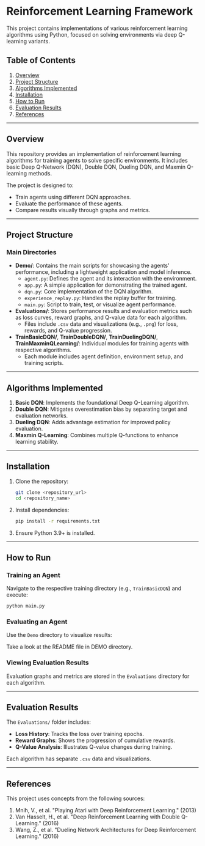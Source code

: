 # Reinforcement Learning Framework

This project contains implementations of various reinforcement learning algorithms using Python, focused on solving environments via deep Q-learning variants.

## Table of Contents

1. [Overview](#overview)
2. [Project Structure](#project-structure)
3. [Algorithms Implemented](#algorithms-implemented)
4. [Installation](#installation)
5. [How to Run](#how-to-run)
6. [Evaluation Results](#evaluation-results)
7. [References](#references)

---

## Overview

This repository provides an implementation of reinforcement learning algorithms for training agents to solve specific environments. It includes basic Deep Q-Network (DQN), Double DQN, Dueling DQN, and Maxmin Q-learning methods.

The project is designed to:
- Train agents using different DQN approaches.
- Evaluate the performance of these agents.
- Compare results visually through graphs and metrics.

---

## Project Structure

### Main Directories
- **Demo/**: Contains the main scripts for showcasing the agents' performance, including a lightweight application and model inference.
  - `agent.py`: Defines the agent and its interaction with the environment.
  - `app.py`: A simple application for demonstrating the trained agent.
  - `dqn.py`: Core implementation of the DQN algorithm.
  - `experience_replay.py`: Handles the replay buffer for training.
  - `main.py`: Script to train, test, or visualize agent performance.
- **Evaluations/**: Stores performance results and evaluation metrics such as loss curves, reward graphs, and Q-value data for each algorithm.
  - Files include `.csv` data and visualizations (e.g., `.png`) for loss, rewards, and Q-value progression.
- **TrainBasicDQN/**, **TrainDoubleDQN/**, **TrainDuelingDQN/**, **TrainMaxminQLearning/**: Individual modules for training agents with respective algorithms.
  - Each module includes agent definition, environment setup, and training scripts.

---

## Algorithms Implemented

1. **Basic DQN**: Implements the foundational Deep Q-Learning algorithm.
2. **Double DQN**: Mitigates overestimation bias by separating target and evaluation networks.
3. **Dueling DQN**: Adds advantage estimation for improved policy evaluation.
4. **Maxmin Q-Learning**: Combines multiple Q-functions to enhance learning stability.

---

## Installation

1. Clone the repository:
   ```bash
   git clone <repository_url>
   cd <repository_name>
   ```

2. Install dependencies:
   ```bash
   pip install -r requirements.txt
   ```

3. Ensure Python 3.9+ is installed.

---

## How to Run

### Training an Agent
Navigate to the respective training directory (e.g., `TrainBasicDQN`) and execute:
```bash
python main.py
```

### Evaluating an Agent
Use the `Demo` directory to visualize results:

Take a look at the README file in DEMO directory.



### Viewing Evaluation Results
Evaluation graphs and metrics are stored in the `Evaluations` directory for each algorithm.

---

## Evaluation Results

The `Evaluations/` folder includes:
- **Loss History**: Tracks the loss over training epochs.
- **Reward Graphs**: Shows the progression of cumulative rewards.
- **Q-Value Analysis**: Illustrates Q-value changes during training.

Each algorithm has separate `.csv` data and visualizations.

---

## References

This project uses concepts from the following sources:
1. Mnih, V., et al. "Playing Atari with Deep Reinforcement Learning." (2013)
2. Van Hasselt, H., et al. "Deep Reinforcement Learning with Double Q-Learning." (2016)
3. Wang, Z., et al. "Dueling Network Architectures for Deep Reinforcement Learning." (2016)
